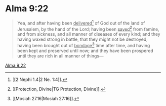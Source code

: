 # Alma 9:22

> Yea, and after having been <u>delivered</u>[^a] of God out of the land of Jerusalem, by the hand of the Lord; having been <u>saved</u>[^b] from famine, and from sickness, and all manner of diseases of every kind; and they having waxed strong in battle, that they might not be destroyed; having been brought out of <u>bondage</u>[^c] time after time, and having been kept and preserved until now; and they have been prospered until they are rich in all manner of things—

[Alma 9:22](https://www.churchofjesuschrist.org/study/scriptures/bofm/alma/9?lang=eng&id=p22#p22)


[^a]: [[2 Nephi 1.4|2 Ne. 1:4]].  
[^b]: [[Protection, Divine|TG Protection, Divine]].  
[^c]: [[Mosiah 27.16|Mosiah 27:16]].  
